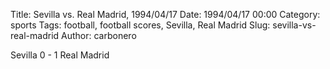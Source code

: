 Title: Sevilla vs. Real Madrid, 1994/04/17
Date: 1994/04/17 00:00
Category: sports
Tags: football, football scores, Sevilla, Real Madrid
Slug: sevilla-vs-real-madrid
Author: carbonero


Sevilla 0 - 1 Real Madrid
